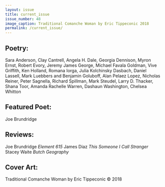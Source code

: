 ```yaml
---
layout: issue
title: current_issue
issue_number: 48
image_caption: Traditional Comanche Woman by Eric Tippeconic 2018
permalink: /current_issue/
---
```


## Poetry:
Sara Anderson, Clay Cantrell, Angela H. Dale, Georgia Dennison, Myron Ernst, Robert Evory, Jeremy James George, Michael Favala Goldman, Vive Griffith, Ken Holland, Romana Iorga, Julia Kolchinsky Dasbach, Daniel Lassell, Mark Luebbers and Benjamin Goluboff, Alan Pelaez Lopez, Nicholas Reiner, Peter Sagnella, Richard Spillman, Mark Steudel, Larry D. Thacker, Shana Toor, Amanda Rachelle Warren, Dashaun Washington, Chelsea Whitton  

## Featured Poet:
Joe Brundridge

## Reviews:
Joe Brundridge  *Element 615*
James Diaz  *This Someone I Call Stranger*
Stacey Waite  *Butch Geography*

## Cover Art:
Traditional Comanche Woman by Eric Tippeconic © 2018
